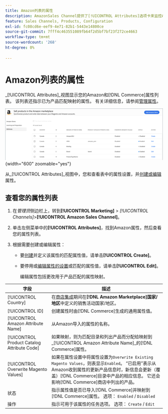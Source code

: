 ```yaml
---
title: Amazon列表的属性
description: AmazonSales Channel提供了[!UICONTROL Attributes]选项卡来监控Amazon和Commerce属性的列表以及它们如何映射以便进行产品匹配。
feature: Sales Channels, Products, Configuration
exl-id: fc08cd6e-eef9-4e71-82b1-5443e14800ce
source-git-commit: 7fff4c463551089fb64f2d5bf7bf23f272ce4663
workflow-type: tm+mt
source-wordcount: '268'
ht-degree: 0%

---
```


# Amazon列表的属性

_[!UICONTROL Attributes]_视图显示您的Amazon和[!DNL Commerce]属性列表。 该列表还指示已为产品匹配映射的属性。 有关详细信息，请参阅[管理属性](./managing-attributes.md)。

![属性视图](assets/amazon-attributes-view.png){width="600" zoomable="yes"}

从&#x200B;_[!UICONTROL Attributes]_视图中，您和查看表中的属性设置，并[创建或编辑](./creating-attributes.md)属性。

## 查看您的属性列表

1. 在&#x200B;_管理员_&#x200B;侧边栏上，转到&#x200B;**[!UICONTROL Marketing]** > _[!UICONTROL Channels]_>**[!UICONTROL Amazon Sales Channel]**。

1. 单击左侧菜单中的&#x200B;**[!UICONTROL Attributes]**，找到Amazon属性，然后查看您的属性列表。

1. 根据需要创建或编辑属性：

   - 要[创建](./creating-attributes.md#create-an-attribute)并定义该属性的匹配属性值，请单击&#x200B;**[!UICONTROL Create]**。

   - 要停用或[编辑属性的设置](./creating-attributes.md#edit-an-attribute)或匹配的属性值，请单击&#x200B;**[!UICONTROL Edit]**。

     编辑属性包括更改用于产品匹配的属性映射。

| 字段 | 描述 |
|---------------------------------------------|---------------------------------------------------------------------------------------------------------------------------------------------------------------------------------------------------------------------------------------------------------------------------------------------------------------------------------------------------------------------------------------------------------------------|
| [!UICONTROL Country] | 在[商店集成](./store-integration.md)期间在&#x200B;**[!DNL Amazon Marketplace]国家/地区**&#x200B;中定义的销售活动国家/地区。 |
| [!UICONTROL ID] | 创建属性时由[!DNL Commerce]生成的通用属性值。 |
| [!UICONTROL Amazon Attribute Name] | 从Amazon导入的属性的名称。 |
| [!UICONTROL Product Catalog Attribute Code] | 如果映射，则为匹配目录和列出产品而分配给映射到&#x200B;_[!UICONTROL Amazon Attribute Name]_的[!DNL Commerce]属性。 |
| [!UICONTROL Overwrite Magento Values] | 如果在属性设置中将属性设置为`Overwrite Existing Magento Values`，则表显示`Enabled`。 “已启用”表示从Amazon收到属性的更新产品信息时，新信息会更新（覆盖）[!DNL Commerce]目录中产品的相应信息。 它还会影响[!DNL Commerce]商店中列出的产品。 |
| 状态 | 指示属性值是否已导入[!DNL Commerce]并映射到[!DNL Commerce]属性。 选项： `Enabled` / `Disabled` |
| 操作 | 指示可用于该属性的任务选项。 选项： `Create` / `Edit` |
